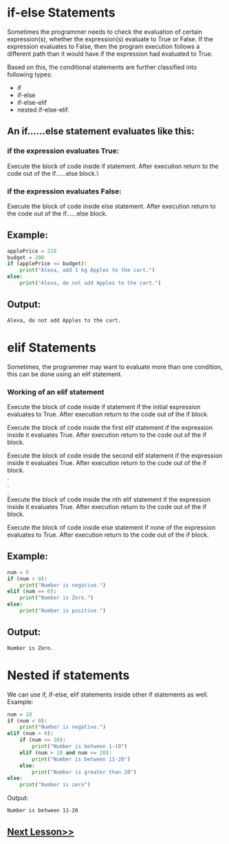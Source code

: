 
# if-else Statements
Sometimes the programmer needs to check the evaluation of certain expression(s), whether the expression(s) evaluate to True or False. If the expression evaluates to False, then the program execution follows a different path than it would have if the expression had evaluated to True.

Based on this, the conditional statements are further classified into following types:
- if
- if-else
- if-else-elif
- nested if-else-elif.
## An if……else statement evaluates like this:

### if the expression evaluates True:
Execute the block of code inside if statement. After execution return to the code out of the if……else block.\
### if the expression evaluates False:
Execute the block of code inside else statement. After execution return to the code out of the if……else block.
 ## Example:
```python
applePrice = 210
budget = 200
if (applePrice <= budget):
    print("Alexa, add 1 kg Apples to the cart.")
else:
    print("Alexa, do not add Apples to the cart.")
```
## Output:
```
Alexa, do not add Apples to the cart.
```



# elif Statements
Sometimes, the programmer may want to evaluate more than one condition, this can be done using an elif statement.
### Working of an elif statement
Execute the block of code inside if statement if the initial expression evaluates to True. After execution return to the code out of the if block.

Execute the block of code inside the first elif statement if the expression inside it evaluates True. After execution return to the code out of the if block.

Execute the block of code inside the second elif statement if the expression inside it evaluates True. After execution return to the code out of the if block.\
.\
.\
.\
Execute the block of code inside the nth elif statement if the expression inside it evaluates True. After execution return to the code out of the if block.

Execute the block of code inside else statement if none of the expression evaluates to True. After execution return to the code out of the if block.

## Example:
```python
num = 0
if (num < 0):
    print("Number is negative.")
elif (num == 0):
    print("Number is Zero.")
else:
    print("Number is positive.")
```
## Output:
```
Number is Zero.
```



# Nested if statements
We can use if, if-else, elif statements inside other if statements as well. \
Example:
```python
num = 18
if (num < 0):
    print("Number is negative.")
elif (num > 0):
    if (num <= 10):
        print("Number is between 1-10")
    elif (num > 10 and num <= 20):
        print("Number is between 11-20")
    else:
        print("Number is greater than 20")
else:
    print("Number is zero")
```
Output:
```
Number is between 11-20
```
## [Next Lesson>>](https://replit.com/@codewithharry/15-Day15-Exercise-2-Good-Morning-Sir#.tutorial/Tutorial.md)

